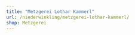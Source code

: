 ```yaml
---
title: "Metzgerei Lothar Kammerl"
url: /niederwinkling/metzgerei-lothar-kammerl/
shop: Metzgerei
---
```

